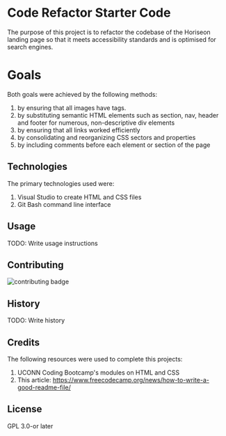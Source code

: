 # Code Refactor Starter Code

The purpose of this project is to refactor the codebase of the Horiseon landing page so that it meets accessibility standards and is optimised for search engines.

# Goals

Both goals were achieved by the following methods:
1. by ensuring that all images have <alt> tags.
2. by substituting semantic HTML elements such as section, nav, header and footer for numerous, non-descriptive div elements
3. by ensuring that all links worked efficiently
4. by consolidating and reorganizing CSS sectors and properties
5. by including comments before each element or section of the page  

## Technologies

The primary technologies used were:
1. Visual Studio to create HTML and CSS files
2. Git Bash command line interface 

## Usage

TODO: Write usage instructions

## Contributing

<img src="https://img.shields.io/badge/Contributor%20Covenant-2.1-4baaaa.svg" alt="contributing badge" />

## History

TODO: Write history

## Credits

The following resources were used to complete this projects:
1. UCONN Coding Bootcamp's modules on HTML and CSS
2. This article:  https://www.freecodecamp.org/news/how-to-write-a-good-readme-file/

## License

GPL 3.0-or later